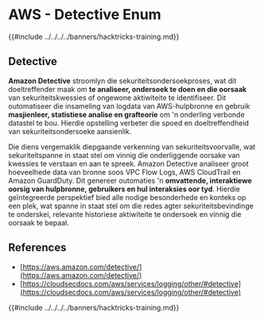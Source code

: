 # AWS - Detective Enum

{{#include ../../../../banners/hacktricks-training.md}}

## Detective

**Amazon Detective** stroomlyn die sekuriteitsondersoekproses, wat dit doeltreffender maak om **te analiseer, ondersoek te doen en die oorsaak** van sekuriteitskwessies of ongewone aktiwiteite te identifiseer. Dit outomatiseer die insameling van logdata van AWS-hulpbronne en gebruik **masjienleer, statistiese analise en grafteorie** om 'n onderling verbonde datastel te bou. Hierdie opstelling verbeter die spoed en doeltreffendheid van sekuriteitsondersoeke aansienlik.

Die diens vergemaklik diepgaande verkenning van sekuriteitsvoorvalle, wat sekuriteitspanne in staat stel om vinnig die onderliggende oorsake van kwessies te verstaan en aan te spreek. Amazon Detective analiseer groot hoeveelhede data van bronne soos VPC Flow Logs, AWS CloudTrail en Amazon GuardDuty. Dit genereer outomaties 'n **omvattende, interaktiewe oorsig van hulpbronne, gebruikers en hul interaksies oor tyd**. Hierdie geïntegreerde perspektief bied alle nodige besonderhede en konteks op een plek, wat spanne in staat stel om die redes agter sekuriteitsbevindinge te onderskei, relevante historiese aktiwiteite te ondersoek en vinnig die oorsaak te bepaal.

## References

- [https://aws.amazon.com/detective/](https://aws.amazon.com/detective/)
- [https://cloudsecdocs.com/aws/services/logging/other/#detective](https://cloudsecdocs.com/aws/services/logging/other/#detective)

{{#include ../../../../banners/hacktricks-training.md}}
